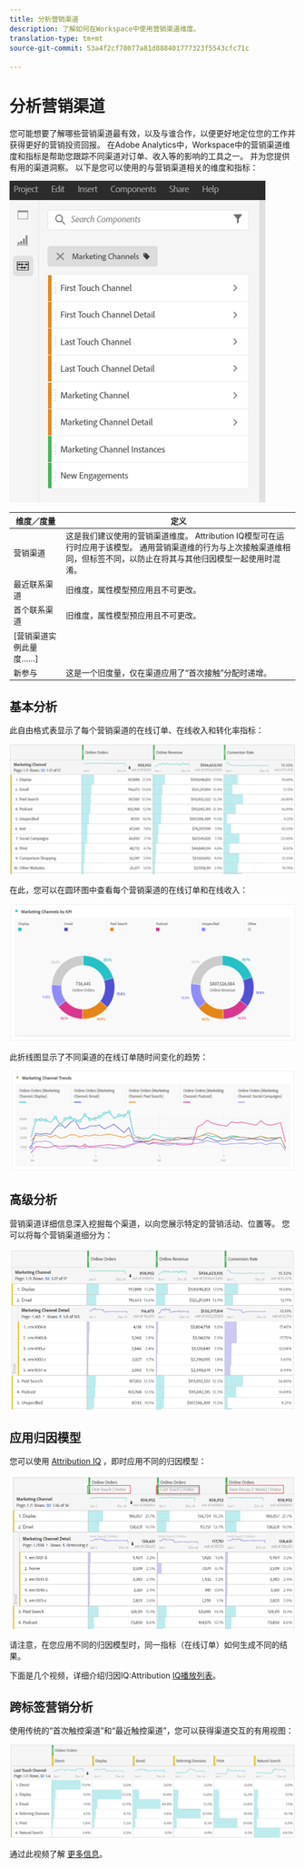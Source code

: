 ```yaml
---
title: 分析营销渠道
description: 了解如何在Workspace中使用营销渠道维度。
translation-type: tm+mt
source-git-commit: 53a4f2cf78077a81d888401777323f5543cfc71c

---
```



# 分析营销渠道

您可能想要了解哪些营销渠道最有效，以及与谁合作，以便更好地定位您的工作并获得更好的营销投资回报。 在Adobe Analytics中，Workspace中的营销渠道维度和指标是帮助您跟踪不同渠道对订单、收入等的影响的工具之一。 并为您提供有用的渠道洞察。 以下是您可以使用的与营销渠道相关的维度和指标：

![](assets/mc-dims.png)

| 维度／度量 | 定义 |
|---|---|
| 营销渠道 | 这是我们建议使用的营销渠道维度。 Attribution IQ模型可在运行时应用于该模型。 通用营销渠道维的行为与上次接触渠道维相同，但标签不同，以防止在将其与其他归因模型一起使用时混淆。 |
| 最近联系渠道 | 旧维度，属性模型预应用且不可更改。 |
| 首个联系渠道 | 旧维度，属性模型预应用且不可更改。 |
| [营销渠道实例此量度……] |
| 新参与 | 这是一个旧度量，仅在渠道应用了“首次接触”分配时递增。 |

## 基本分析

此自由格式表显示了每个营销渠道的在线订单、在线收入和转化率指标：

![](assets/mc-viz1.png)

在此，您可以在圆环图中查看每个营销渠道的在线订单和在线收入：

![](assets/mc-viz2.png)

此折线图显示了不同渠道的在线订单随时间变化的趋势：

![](assets/mc-viz3.png)

## 高级分析

营销渠道详细信息深入挖掘每个渠道，以向您展示特定的营销活动、位置等。 您可以将每个营销渠道细分为：

![](assets/mc-viz4.png)

## 应用归因模型

您可以使用 [Attribution IQ](https://docs.adobe.com/content/help/en/analytics/analyze/analysis-workspace/panels/attribution/use-attribution.html) ，即时应用不同的归因模型：

![](assets/mc-viz5.png)

请注意，在您应用不同的归因模型时，同一指标（在线订单）如何生成不同的结果。

下面是几个视频，详细介绍归因IQ:Attribution [IQ播放列表](https://www.youtube.com/playlist?list=PL2tCx83mn7GuDzYEZ8jQlaScruZr3tBTR)。

## 跨标签营销分析

使用传统的“首次触控渠道”和“最近触控渠道”，您可以获得渠道交互的有用视图：

![](assets/mc-viz6.png)

通过此视频了解 [更多信息](https://www.youtube.com/watch?v=M3EOdONa-3E)。